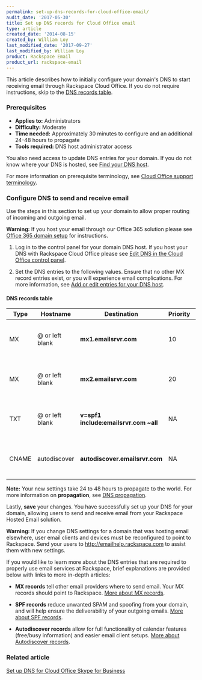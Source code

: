 ```yaml
---
permalink: set-up-dns-records-for-cloud-office-email/
audit_date: '2017-05-30'
title: Set up DNS records for Cloud Office email
type: article
created_date: '2014-08-15'
created_by: William Loy
last_modified_date: '2017-09-27'
last_modified_by: William Loy
product: Rackspace Email
product_url: rackspace-email
---
```


This article describes how to initially configure your domain's DNS to start receiving email through Rackspace Cloud Office. If you do not require instructions, skip to the [DNS records table](#dns-records-table).

### Prerequisites

- **Applies to:** Administrators
- **Difficulty:** Moderate
- **Time needed:** Approximately 30 minutes to configure and an additional 24-48 hours to propagate
- **Tools required:** DNS host administrator access

You also need access to update DNS entries for your domain. If you do not know where your DNS is hosted, see [Find your DNS host](/how-to/find-dns-host).

For more information on prerequisite terminology, see [Cloud Office support terminology](/how-to/cloud-office-support-terminology).

### Configure DNS to send and receive email

Use the steps in this section to set up your domain to allow proper routing of incoming and outgoing email.

**Warning:** If you host your email through our Office 365 solution please see [Office 365 domain setup](/how-to/add-a-domain-in-office-365/) for instructions.

1. Log in to the control panel for your domain DNS host. If you host your DNS with Rackspace Cloud Office please see [Edit DNS in the Cloud Office control panel](/how-to/edit-dns-in-the-cloud-office-control-panel).

2. Set the DNS entries to the following values. Ensure that no other MX record entries exist, or you will experience email complications. For more information, see [Add or edit entries for your DNS host](/how-to/find-dns-host#add-or-edit-entries-for-your-dns-host).

#### DNS records table

   | Type | Hostname | Destination | Priority | TTL |
   | --- | --- | ------ | --- | --- |
   | MX | @ or left blank | **mx1.emailsrvr.com** | 10 | 3600 seconds or lowest allowed |
   | MX | @ or left blank | **mx2.emailsrvr.com** | 20 | 3600 seconds or lowest allowed |   
   | TXT | @ or left blank | **v=spf1 include:emailsrvr.com ~all** | NA | 3600 seconds or lowest allowed |
   | CNAME | autodiscover | **autodiscover.emailsrvr.com** | NA | 3600 seconds or lowest allowed |

**Note:** Your new settings take 24 to 48 hours to propagate to the world. For more information on **propagation**, see [DNS propagation](/how-to/dns-record-definitions#dns-propagation).

Lastly, **save** your changes. You have successfully set up your DNS for your domain, allowing users to send and receive email from your Rackspace Hosted Email solution.

**Warning:** If you change DNS settings for a domain that was hosting email elsewhere, user email clients and devices must be reconfigured to point to Rackspace. Send your users to <http://emailhelp.rackspace.com> to assist them with new settings.

If you would like to learn more about the DNS entries that are required to properly use email services at Rackspace, brief explanations are provided below with links to more in-depth articles:

- **MX records** tell other email providers where to send email. Your MX records should point to Rackspace. [More about MX records](/how-to/dns-record-definitions#mx-record).

- **SPF records** reduce unwanted SPAM and spoofing from your domain, and will help ensure the deliverability of your outgoing emails. [More about SPF records](/how-to/dns-record-definitions#txt-record).

- **Autodiscover records** allow for full functionality of calendar features (free/busy information) and easier email client setups. [More about Autodiscover records](/how-to/dns-record-definitions#cname-record).


### Related article

[Set up DNS for Cloud Office Skype for Business](/how-to/set-up-dns-records-for-cloud-office-skype-for-business)
